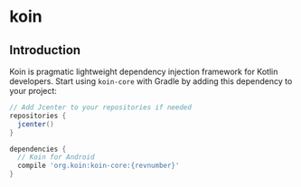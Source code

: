 # koin

## Introduction

Koin is pragmatic lightweight dependency injection framework for Kotlin
developers. Start using `koin-core` with Gradle by adding this dependency to
your project:

```groovy
// Add Jcenter to your repositories if needed
repositories {
  jcenter()
}

dependencies {
  // Koin for Android
  compile 'org.koin:koin-core:{revnumber}'
}
```
